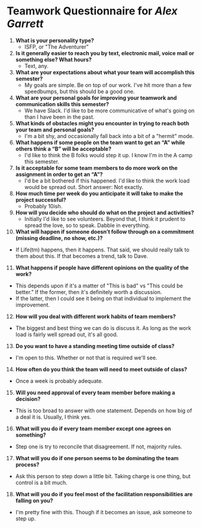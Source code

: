 # Teamwork Questionnaire for _Alex Garrett_

1. __What is your personality type?__
   * ISFP, or "The Adventurer"
2. __Is it generally easier to reach you by text, electronic mail, voice mail or something else?  What hours?__ 
   * Text, any.
3. __What are your expectations about what your team will accomplish this semester?__ 
   * My goals are simple. Be on top of our work. I've hit more than a few speedbumps, but this should be a good one.
4. __What are your personal goals for improving your teamwork and communication skills this semester?__ 
   * We have Slack. I'd like to be more communicative of what's going on than I have been in the past.
5. __What kinds of obstacles might you encounter in trying to reach both your team and personal goals?__ 
   * I'm a bit shy, and occasionally fall back into a bit of a "hermit" mode. 
6. __What happens if some people on the team want to get an “A” while others think a “B” will be acceptable?__ 
   * I'd like to think the B folks would step it up. I know I'm in the A camp this semester. 
7. __Is it acceptable for some team members to do more work on the assignment in order to get an “A”?__ 
   * I'd be a bit bothered if this happened. I'd like to think the work load would be spread out. Short answer: Not exactly.
8. __How much time per week do you anticipate it will take to make the project successful?__ 
   * Probably 10ish.
9. __How will you decide who should do what on the project and activities?__ 
   * Initially I'd like to see volunteers. Beyond that, I think it prudent to spread the love, so to speak. Dabble in everything.
10. __What will happen if someone doesn’t follow through on a commitment (missing deadline, no show, etc.)?__ 
   * If Life(tm) happens, then it happens. That said, we should really talk to them about this. If that becomes a trend, talk to Dave.
11. __What happens if people have different opinions on the quality of the work?__ 
   * This depends upon if it's a matter of "This is bad" vs "This could be better." If the former, then it's definitely worth a discussion. 
   * If the latter, then I could see it being on that individual to implement the improvement.
12. __How will you deal with different work habits of team members?__ 
   * The biggest and best thing we can do is discuss it. As long as the work load is fairly well spread out, it's all good.
13. __Do you want to have a standing meeting time outside of class?__ 
   * I'm open to this. Whether or not that is required we'll see.
14. __How often do you think the team will need to meet outside of class?__ 
   * Once a week is probably adequate.
15. __Will you need approval of every team member before making a decision?__ 
   * This is too broad to answer with one statement. Depends on how big of a deal it is. Usually, I think yes. 
16. __What will you do if every team member except one agrees on something?__ 
   * Step one is try to reconcile that disagreement. If not, majority rules.
17. __What will you do if one person seems to be dominating the team process?__ 
   * Ask this person to step down a little bit. Taking charge is one thing, but control is a bit much.
18. __What will you do if you feel most of the facilitation responsibilities are falling on you?__ 
   * I'm pretty fine with this. Though if it becomes an issue, ask someone to step up.
